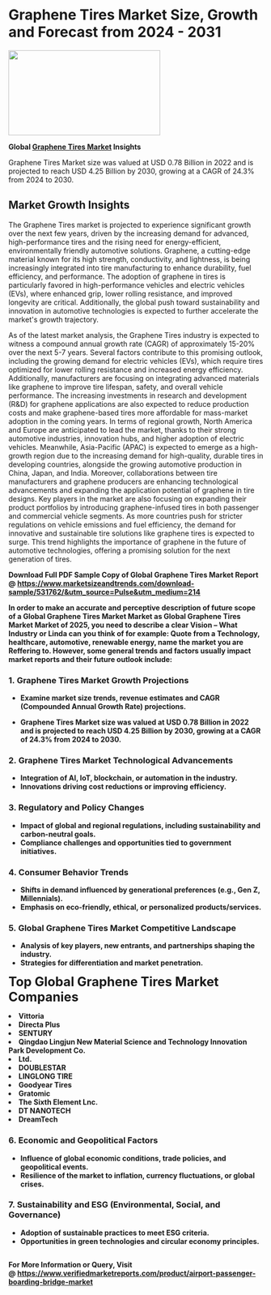 <H1>Graphene Tires Market Size, Growth and Forecast from 2024 - 2031</H1><img class="aligncenter size-medium wp-image-584254" src="https://thirdeyenews.in/wp-content/uploads/2024/09/Global-Market-Research-300x168.jpeg" alt="" width="300" height="168" /><p><strong>Global&nbsp;<a href="https://www.marketsizeandtrends.com/download-sample/531762/&amp;utm_source=Pulse&amp;utm_medium=214">Graphene Tires Market</a> Insights</strong></p><p>Graphene Tires Market size was valued at USD 0.78 Billion in 2022 and is projected to reach USD 4.25 Billion by 2030, growing at a CAGR of 24.3% from 2024 to 2030.</p><p><h2>Market Growth Insights</h2> <p>The Graphene Tires market is projected to experience significant growth over the next few years, driven by the increasing demand for advanced, high-performance tires and the rising need for energy-efficient, environmentally friendly automotive solutions. Graphene, a cutting-edge material known for its high strength, conductivity, and lightness, is being increasingly integrated into tire manufacturing to enhance durability, fuel efficiency, and performance. The adoption of graphene in tires is particularly favored in high-performance vehicles and electric vehicles (EVs), where enhanced grip, lower rolling resistance, and improved longevity are critical. Additionally, the global push toward sustainability and innovation in automotive technologies is expected to further accelerate the market's growth trajectory.</p> <p><strong></strong></p> <p>As of the latest market analysis, the Graphene Tires industry is expected to witness a compound annual growth rate (CAGR) of approximately 15-20% over the next 5-7 years. Several factors contribute to this promising outlook, including the growing demand for electric vehicles (EVs), which require tires optimized for lower rolling resistance and increased energy efficiency. Additionally, manufacturers are focusing on integrating advanced materials like graphene to improve tire lifespan, safety, and overall vehicle performance. The increasing investments in research and development (R&D) for graphene applications are also expected to reduce production costs and make graphene-based tires more affordable for mass-market adoption in the coming years. In terms of regional growth, North America and Europe are anticipated to lead the market, thanks to their strong automotive industries, innovation hubs, and higher adoption of electric vehicles. Meanwhile, Asia-Pacific (APAC) is expected to emerge as a high-growth region due to the increasing demand for high-quality, durable tires in developing countries, alongside the growing automotive production in China, Japan, and India. Moreover, collaborations between tire manufacturers and graphene producers are enhancing technological advancements and expanding the application potential of graphene in tire designs. Key players in the market are also focusing on expanding their product portfolios by introducing graphene-infused tires in both passenger and commercial vehicle segments. As more countries push for stricter regulations on vehicle emissions and fuel efficiency, the demand for innovative and sustainable tire solutions like graphene tires is expected to surge. This trend highlights the importance of graphene in the future of automotive technologies, offering a promising solution for the next generation of tires.</p> <p><strong></p><p><span class=""><strong>Download Full PDF Sample Copy of Global Graphene Tires Market Report</strong> @ <a href="https://www.marketsizeandtrends.com/download-sample/531762/&amp;utm_source=Pulse&amp;utm_medium=214" target="_blank">https://www.marketsizeandtrends.com/download-sample/531762/&amp;utm_source=Pulse&amp;utm_medium=214</a></span></p><p>In order to make an accurate and perceptive description of future scope of a Global&nbsp;Graphene Tires Market Market as Global&nbsp;Graphene Tires Market Market of 2025, you need to describe a clear Vision &ndash; What Industry or Linda can you think of for example: Quote from a Technology, healthcare, automotive, renewable energy, name the market you are Reffering to. However, some general trends and factors usually impact market reports and their future outlook include:</p><h3>1.&nbsp;<strong>Graphene Tires Market Growth Projections</strong></h3><ul><li>Examine market size trends, revenue estimates and CAGR (Compounded Annual Growth Rate) projections.</li><li><p>Graphene Tires Market size was valued at USD 0.78 Billion in 2022 and is projected to reach USD 4.25 Billion by 2030, growing at a CAGR of 24.3% from 2024 to 2030.</p></li></ul><h3>2.&nbsp;<strong>Graphene Tires Market Technological Advancements</strong></h3><ul><li>Integration of AI, IoT, blockchain, or automation in the industry.</li><li>Innovations driving cost reductions or improving efficiency.</li></ul><h3>3.&nbsp;<strong>Regulatory and Policy Changes</strong></h3><ul><li>Impact of global and regional regulations, including sustainability and carbon-neutral goals.</li><li>Compliance challenges and opportunities tied to government initiatives.</li></ul><h3>4.&nbsp;<strong>Consumer Behavior Trends</strong></h3><ul><li>Shifts in demand influenced by generational preferences (e.g., Gen Z, Millennials).</li><li>Emphasis on eco-friendly, ethical, or personalized products/services.</li></ul><h3>5.&nbsp;<strong>Global Graphene Tires Market Competitive Landscape</strong></h3><ul><li>Analysis of key players, new entrants, and partnerships shaping the industry.</li><li>Strategies for differentiation and market penetration.</li></ul><p data-pm-slice="1 1 []"><span style="color: inherit; font-family: inherit; font-size: 25px;">Top Global Graphene Tires Market Companies</span></p><div class="" data-test-id=""><p><li>Vittoria</li><li> Directa Plus</li><li> SENTURY</li><li> Qingdao Lingjun New Material Science and Technology Innovation Park Development Co.</li><li> Ltd.</li><li> DOUBLESTAR</li><li> LINGLONG TIRE</li><li> Goodyear Tires</li><li> Gratomic</li><li> The Sixth Element Lnc.</li><li> DT NANOTECH</li><li> DreamTech</li></p></div><h3>6.&nbsp;<strong>Economic and Geopolitical Factors</strong></h3><ul><li>Influence of global economic conditions, trade policies, and geopolitical events.</li><li>Resilience of the market to inflation, currency fluctuations, or global crises.</li></ul><h3>7.&nbsp;<strong>Sustainability and ESG (Environmental, Social, and Governance)</strong></h3><ul><li>Adoption of sustainable practices to meet ESG criteria.</li><li>Opportunities in green technologies and circular economy principles.</li></ul><h2><strong style="font-size: 14px;">For More Information or Query, Visit @&nbsp;</strong><a style="background-color: #ffffff; font-size: 14px;" href="https://www.marketsizeandtrends.com/report/graphene-tires-market/" target="_blank">https://www.verifiedmarketreports.com/product/airport-passenger-boarding-bridge-market</a></h2>
